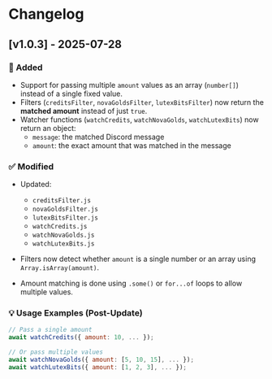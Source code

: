 # Changelog

## [v1.0.3] - 2025-07-28

### 🚀 Added
- Support for passing multiple `amount` values as an array (`number[]`) instead of a single fixed value.
- Filters (`creditsFilter`, `novaGoldsFilter`, `lutexBitsFilter`) now return the **matched amount** instead of just `true`.
- Watcher functions (`watchCredits`, `watchNovaGolds`, `watchLutexBits`) now return an object:
  - `message`: the matched Discord message
  - `amount`: the exact amount that was matched in the message

### ✅ Modified
- Updated:
  - `creditsFilter.js`
  - `novaGoldsFilter.js`
  - `lutexBitsFilter.js`
  - `watchCredits.js`
  - `watchNovaGolds.js`
  - `watchLutexBits.js`

- Filters now detect whether `amount` is a single number or an array using `Array.isArray(amount)`.
- Amount matching is done using `.some()` or `for...of` loops to allow multiple values.

### 💡 Usage Examples (Post-Update)
```js
// Pass a single amount
await watchCredits({ amount: 10, ... });

// Or pass multiple values
await watchNovaGolds({ amount: [5, 10, 15], ... });
await watchLutexBits({ amount: [1, 2, 3], ... });
